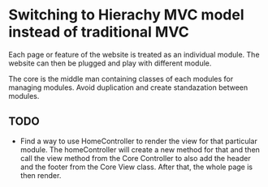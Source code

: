 # Switching to Hierachy MVC model instead of traditional MVC

Each page or feature of the website is treated as an individual module. The website can then be plugged and play with different module.

The core is the middle man containing classes of each modules for managing modules. Avoid duplication and create standazation between modules.

## TODO

- Find a way to use HomeController to render the view for that particular module. The homeController will create a new method for that and then call the view method from the Core Controller to also add the header and the footer from the Core View class. After that, the whole page is then render.
